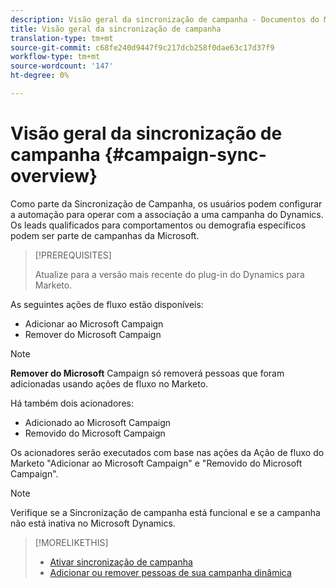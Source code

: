 ```yaml
---
description: Visão geral da sincronização de campanha - Documentos do Marketo - Documentação do produto
title: Visão geral da sincronização de campanha
translation-type: tm+mt
source-git-commit: c68fe240d9447f9c217dcb258f0dae63c17d37f9
workflow-type: tm+mt
source-wordcount: '147'
ht-degree: 0%

---
```



# Visão geral da sincronização de campanha {#campaign-sync-overview}

Como parte da Sincronização de Campanha, os usuários podem configurar a automação para operar com a associação a uma campanha do Dynamics. Os leads qualificados para comportamentos ou demografia específicos podem ser parte de campanhas da Microsoft.

>[!PREREQUISITES]
>
>Atualize para a versão mais recente do plug-in do Dynamics para Marketo.

As seguintes ações de fluxo estão disponíveis:

* Adicionar ao Microsoft Campaign
* Remover do Microsoft Campaign

>[!NOTE]
>
>**Remover do Microsoft** Campaign só removerá pessoas que foram adicionadas usando ações de fluxo no Marketo.

Há também dois acionadores:

* Adicionado ao Microsoft Campaign
* Removido do Microsoft Campaign

Os acionadores serão executados com base nas ações da Ação de fluxo do Marketo &quot;Adicionar ao Microsoft Campaign&quot; e &quot;Removido do Microsoft Campaign&quot;.

>[!NOTE]
>
>Verifique se a Sincronização de campanha está funcional e se a campanha não está inativa no Microsoft Dynamics.

>[!MORELIKETHIS]
>
>* [Ativar sincronização de campanha](/help/marketo/product-docs/crm-sync/microsoft-dynamics-sync/microsoft-dynamics-sync-details/enable-campaign-sync.md)
>* [Adicionar ou remover pessoas de sua campanha dinâmica](/help/marketo/product-docs/core-marketo-concepts/smart-campaigns/microsoft-dynamics-flow-actions/add-or-remove-people-from-your-dynamics-campaign.md)

